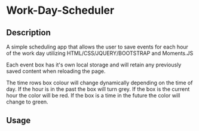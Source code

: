# Work-Day-Scheduler


## Description


A simple scheduling app that allows the user to save events for each hour of the work day utilizing HTML/CSS/JQUERY/BOOTSTRAP and Moments.JS 

Each event box has it's own local storage and will retain any previously saved content when reloading the page. 

The time rows box colour will change dynamically depending on the time of day. If the hour is in the past the box will turn grey. If the box is the current hour the color will be red. If the box is a time in the future the color will change to green. 



## Usage







